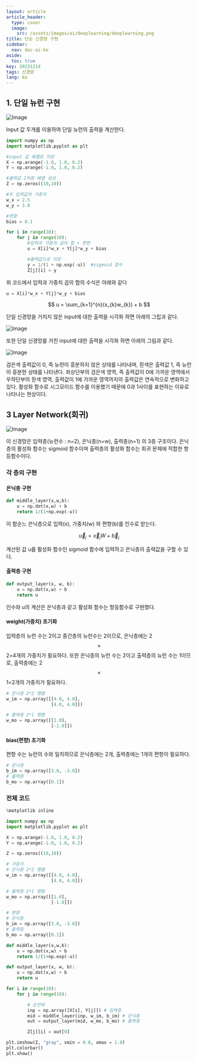 ```yaml
---
layout: article
article_header:
  type: cover
  image:
    src: /assets/images/ai/deeplearning/deeplearning.png
title: 단순 신경망 구현
sidebar:
  nav: doc-ai-ko
aside:
  toc: true
key: 20231214
tags: 신경망
lang: ko
---
```


## 1. 단일 뉴런 구현
![Image](/assets/images/ai/deeplearning/single_neural.png)

Input 값 두개를 이용하여 단일 뉴런의 출력을 계산한다.
```python
import numpy as np
import matplotlib.pyplot as plt

#input 값 배열로 저장
X = np.arange(-1.0, 1.0, 0.2)
Y = np.arange(-1.0, 1.0, 0.2)

#출력값 2차원 배열 생성
Z = np.zeros((10,10))

#두 입력값의 가중치
w_x = 2.5
w_y = 3.0

#편향
bias = 0.1

for i in range(10):
    for j in range(10):
        #입력과 가중치 곱의 합 + 편현
        u = X[i]*w_x + Y[j]*w_y + bias

        #출력값으로 저장
        y = 1/(1 + np.exp(-u))  #sigmoid 함수
        Z[j][i] = y
```
위 코드에서 입력과 가중치 곱의 합의 수식은 아래와 같다
```python
u = X[i]*w_x + Y[j]*w_y + bias
```
$$
u = \sum_{k=1}^{n}(x_{k}w_{k}) + b
$$

단일 신경망을 거치지 않은 input에 대한 출력을 시각화 하면 아래의 그립과 같다.

![Image](/assets/images/ai/deeplearning/origin_output.png)

또한 단일 신경망를 거친 input에 대한 출력을 시각화 하면 아래의 그림과 같다.

![Image](/assets/images/ai/deeplearning/single_neural_output.png)

검은색 출력값이 0, 즉 뉴련이 흥분하지 않은 상태를 나타내며, 흰색은 출력값 1, 즉 뉴런이 흥분한 상태를 나타낸다.
좌상단부의 검은색 영역, 즉 출력값이 0에 가까운 영역에서 우하단부의 흰색 영역, 출력값이 1에 가까운 영역까지의 출력값은 연속적으로 변화하고 있다.
활성화 함수로 시그모이드 함수를 이용했기 때문에 0과 1사이를 표현하는 이유로 나타나는 현상이다.

## 3 Layer Network(회귀)
![Image](/assets/images/ai/deeplearning/3_layer_network.png)

이 신경망은 입력층(뉴런수 : n=2), 은닉층(n=w), 출력층(n=1) 의 3층 구조이다. 은닉층의 활성화 함수는 sigmoid 함수이며 출력층의 활성화 함수는 회귀 문제에 적합한 항등함수이다.

### 각 층의 구현
#### 은닉층 구현
```python
def middle_layer(x,w,b):
    u = np.dot(x,w) + b
    return 1/(1+np.exp(-u))
```
이 함순느 은닉층으로 입력(x), 가중치(w) 와 편향(b)를 인수로 받는다.

$$
\vec{u}_{j} = \vec{x}_{j}W + \vec{b}_{j}
$$

계산된 값 u를 활성화 함수인 sigmoid 함수에 입력하고 은닉층의 출력값을 구할 수 있다.

#### 출력층 구현
```python
def output_layer(x, w, b):
    u = np.dot(x,w) + b
    return u
```
인수와 u의 계산은 은닉층과 같고 활성화 함수는 항등함수로 구현했다.

#### weight(가중치) 초기화
입력층의 뉴런 수는 2이고 중간층의 뉴런수는 2이므로, 은닉층에는 2$$\times$$2=4개의 가중치가 필요하다. 또한 은닉층의 뉴런 수는 2이고 출력층의 뉴런 수는 1이므로, 출력층에는 2$$\times$$1=2개의 가중치가 필요하다.
```python
# 은닉층 2*2 행렬
w_im = np.array([[4.0, 4.0],
                 [4.0, 4.0]])

# 출력층 2*1 행렬
w_mo = np.array([[1.0],
                 [-1.0]])
```

#### bias(편향) 초기화
편항 수는 뉴런의 수와 일치하므로 은닉층에는 2개, 출력층에는 1개의 편항이 필요하다.
```python
# 은닉층
b_im = np.array([3.0, -3.0])
# 출력층
b_mo = np.array([0.1])
```

### 전체 코드
```python
%matplotlib inline

import numpy as np
import matplotlib.pyplot as plt

X = np.arange(-1.0, 1.0, 0.2)
Y = np.arange(-1.0, 1.0, 0.2)

Z = np.zeros((10,10))

# 가중치
# 은닉층 2*2 행렬
w_im = np.array([[4.0, 4.0],
                 [4.0, 4.0]])

# 출력층 2*1 행렬
w_mo = np.array([[1.0],
                 [-1.0]])

# 편향
# 은닉층
b_im = np.array([3.0, -3.0])
# 출력층
b_mo = np.array([0.1])

def middle_layer(x,w,b):
    u = np.dot(x,w) + b
    return 1/(1+np.exp(-u))

def output_layer(x, w, b):
    u = np.dot(x,w) + b
    return u

for i in range(10):
    for j in range(10):

        # 순전파
        inp = np.array([X[i], Y[j]]) # 입력층
        mid = middle_layer(inp, w_im, b_im) # 은닉층
        out = output_layer(mid, w_mo, b_mo) # 출력층

        Z[j][i] = out[0]

plt.imshow(Z, "gray", vmin = 0.0, vmax = 1.0)
plt.colorbar()
plt.show()
```
